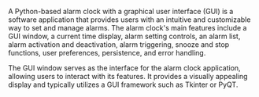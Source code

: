 A Python-based alarm clock with a graphical user interface (GUI) is a software application that provides users with an intuitive and customizable way to set and manage alarms. The alarm clock's main features include a GUI window, a current time display, alarm setting controls, an alarm list, alarm activation and deactivation, alarm triggering, snooze and stop functions, user preferences, persistence, and error handling.

The GUI window serves as the interface for the alarm clock application, allowing users to interact with its features. It provides a visually appealing display and typically utilizes a GUI framework such as Tkinter or PyQT.
